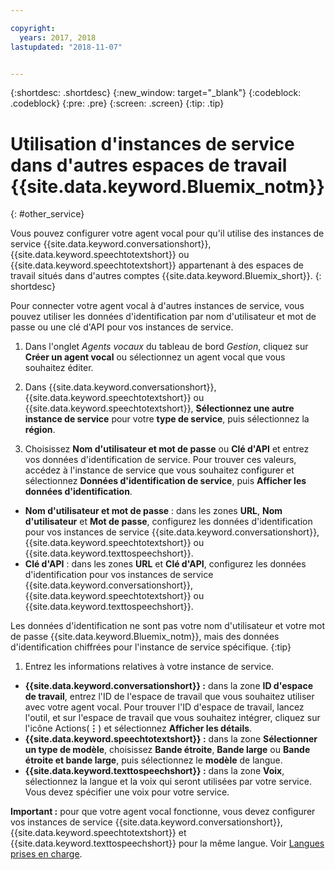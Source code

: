```yaml
---

copyright:
  years: 2017, 2018
lastupdated: "2018-11-07"


---
```


{:shortdesc: .shortdesc}
{:new_window: target="_blank"}
{:codeblock: .codeblock}
{:pre: .pre}
{:screen: .screen}
{:tip: .tip}


# Utilisation d'instances de service dans d'autres espaces de travail {{site.data.keyword.Bluemix_notm}}
{: #other_service}

Vous pouvez configurer votre agent vocal pour qu'il utilise des instances de service {{site.data.keyword.conversationshort}}, {{site.data.keyword.speechtotextshort}} ou {{site.data.keyword.speechtotextshort}} appartenant à des espaces de travail situés dans d'autres comptes {{site.data.keyword.Bluemix_short}}.
{: shortdesc}

Pour connecter votre agent vocal à d'autres instances de service, vous pouvez utiliser les données d'identification par nom d'utilisateur et mot de passe ou une clé d'API pour vos instances de service.

1. Dans l'onglet _Agents vocaux_ du tableau de bord _Gestion_, cliquez sur **Créer un agent vocal** ou sélectionnez un agent vocal que vous souhaitez éditer.

1. Dans {{site.data.keyword.conversationshort}}, {{site.data.keyword.speechtotextshort}} ou {{site.data.keyword.speechtotextshort}}, **Sélectionnez une autre instance de service** pour votre **type de service**, puis sélectionnez la **région**.

1. Choisissez **Nom d'utilisateur et mot de passe** ou **Clé d'API** et entrez vos données d'identification de service.
  Pour trouver ces valeurs, accédez à l'instance de service que vous souhaitez configurer et sélectionnez **Données d'identification de service**, puis **Afficher les données d'identification**.

  * **Nom d'utilisateur et mot de passe** : dans les zones **URL**, **Nom d'utilisateur** et **Mot de passe**, configurez les données d'identification pour vos instances de service {{site.data.keyword.conversationshort}}, {{site.data.keyword.speechtotextshort}} ou {{site.data.keyword.texttospeechshort}}.
  * **Clé d'API** : dans les zones **URL** et **Clé d'API**, configurez les données d'identification pour vos instances de service {{site.data.keyword.conversationshort}}, {{site.data.keyword.speechtotextshort}} ou {{site.data.keyword.texttospeechshort}}.

  Les données d'identification ne sont pas votre nom d'utilisateur et votre mot de passe {{site.data.keyword.Bluemix_notm}}, mais des données d'identification chiffrées pour l'instance de service spécifique.
  {:tip}

1. Entrez les informations relatives à votre instance de service.

  * **{{site.data.keyword.conversationshort}} :** dans la zone **ID d'espace de travail**, entrez l'ID de l'espace de travail que vous souhaitez utiliser avec votre agent vocal. Pour trouver l'ID d'espace de travail, lancez l'outil, et sur l'espace de travail que vous souhaitez intégrer, cliquez sur l'icône Actions(**&vellip;**) et sélectionnez **Afficher les détails**.
  * **{{site.data.keyword.speechtotextshort}} :** dans la zone **Sélectionner un type de modèle**, choisissez **Bande étroite**, **Bande large** ou **Bande étroite et bande large**, puis sélectionnez le **modèle** de langue.
  * **{{site.data.keyword.texttospeechshort}} :** dans la zone **Voix**, sélectionnez la langue et la voix qui seront utilisées par votre service. Vous devez spécifier une voix pour votre service.

**Important :** pour que votre agent vocal fonctionne, vous devez configurer vos instances de service {{site.data.keyword.conversationshort}}, {{site.data.keyword.speechtotextshort}} et {{site.data.keyword.texttospeechshort}} pour la même langue. Voir [Langues prises en charge](about.html#supported-languages).
